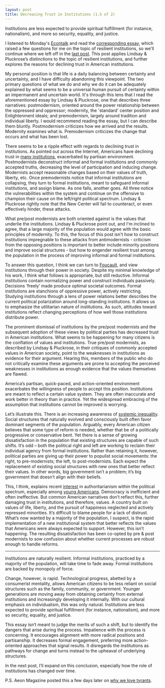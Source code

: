 ```yaml
---
layout: post
title: Decreasing Trust in Institutions (1.5 of 2)
---
```

Institutions are less expected to provide spiritual fulfillment (for instance, nationalism), and more so security, equality, and justice. <!--excerpt-->

I listened to Monday's [Econtalk](http://www.econtalk.org/archives/2018/02/helen_pluckrose.html) and read the [corresponding essay](https://areomagazine.com/2017/08/22/a-manifesto-against-the-enemies-of-modernity/), which raised a few questions for me on the topic of resilient institutions, so we'll continue where we left off in the [last post](https://grassrootsphilosophy.org/In-Institutions-We-Trust/). This post applies Lindsay & Pluckrose’s distinctions to the topic of resilient institutions, and further explores the reasons for declining trust in American institutions.

My personal position is that life is a daily balancing between certainty and uncertainty, and I have difficulty abandoning this viewpoint. The two primary questions of what we do and why we do it can be adequately explained by what seems to be a universal human pursuit of certainty within an impermanent and uncertain world. It's through this lens that I read the aforementioned essay by Lindsay & Pluckrose, one that describes three narratives: postmodernism, oriented around the power relationship between the oppressed and oppressor; modernity, the 'standard' center position and Enlightenment ideals; and premodernism, largely around tradition and individual liberty. I would recommend reading the essay, but I can describe them bluntly. Postmodernism criticizes how we arrived and the results. Modernity examines what is. Premodernism criticizes the change that occurs and what has been lost.

There seems to be a ripple effect with regards to declining trust in institutions. As pointed out across the Internet, Americans have declining trust in [many institutions](https://fivethirtyeight.com/features/americans-dont-trust-their-institutions-anymore/), exacerbated by partisan environment. Postmodernists deconstruct informal and formal institutions and commonly accepted truths, decreasing the level of participation and inducing change. Modernists accept reasonable changes based on their values of truth, liberty, etc. Once premodernists notice that informal institutions are collapsing, they turn to formal institutions, meant to safeguard informal institutions, and assign blame. As one falls, another goes. All three notice the vulnerabilities within the system and continue on the offensive to champion their cause on the left/right political spectrum. Lindsay & Pluckrose rightly note that the New Center will fail to counteract, or even effectively hinder, these attacks. 

What pre/post modernists are both oriented against is the values that underlie the institutions. Lindsay & Pluckrose point out, and I'm inclined to agree, that a large majority of the population would agree with the basic principles of modernity. To this, the focus of this post isn't how to construct institutions impregnable to these attacks from antimodernists - criticism from the opposing positions is important to better include minority positions and improve social structures - but how to engender resilient trust among the population in the process of improving informal and formal institutions.

To answer this question, I think we can turn to [Foucault]( https://www.youtube.com/watch?v=keLnKbmrW5g), and view institutions through their power in society. Despite my minimal knowledge of his work, I think what follows is appropriate, but still reductive. Informal institutions contain normalizing power and construct individuals passively. Decisions ‘freely’ made produce optimal societal outcomes. Formal institutions are stanchions of oppressive power, actively restricting.  Studying institutions through a lens of power relations better describes the current political polarization around long-standing institutions. It allows us to emphasize the utilitarian nature of institutions. As such, attitudes toward institutions reflect changing perceptions of how well those institutions distribute power. 

The prominent dismissal of institutions by the pre/post modernists and the subsequent adoption of these views by political parties has decreased trust in American institutions. What seems to be happening for many citizens is the conflation of values and institutions. True pre/post modernists, as described by Lindsay & Pluckrose, in their critiques of commonly accepted values in American society, point to the weaknesses in institutions as evidence for their argument.  Hearing this, members of the public who do not critically examine these arguments are prone to accepting the perceived weaknesses in institutions as enough evidence that the values themselves are flawed. 

America’s partisan, quick-paced, and action-oriented environment exacerbates the willingness of people to accept this position.  Institutions are meant to reflect a certain value system. They are often inaccurate and work better in theory than in practice. Yet the widespread embracing of the assumption that institutions cannot be improved is worrying. 

Let’s illustrate this. There is an increasing awareness of [systemic inequality]( https://fivethirtyeight.com/features/white-democrats-have-gotten-way-more-liberal-on-identity-issues/). Social structures that naturally evolved and consciously built often favor dominant segments of the population. Arguably, every American citizen believes that some type of reform is needed, whether that be of a politically progressive or conservative bent. Yet there is a sense of growing dissatisfaction in the population that existing structures are capable of such shifts. It’s odd – both the political right and left are working to reclaim their individual agency from formal institutions. Rather than retaining it, however, political parties are giving up their power to populist social movements: the right, to pre-modernists; the left, to post-modernists. Each expect the replacement of existing social structures with new ones that better reflect their values. In other words, big government isn’t a problem; it’s big government that doesn’t align with their beliefs.

This, I think, explains recent [interest]( http://www.rasmussenreports.com/public_content/political_commentary/commentary_by_tony_blankley/the_authoritarian_temptation) in authoritarianism within the political spectrum, especially among [young Americans]( https://www.nytimes.com/2017/04/21/opinion/the-crisis-of-western-civ.html?_r=0). Democracy is inefficient and often ineffective. But common American narratives don’t reflect this, further damaging trust in institutions, and therefore, values. A country built on values of life, liberty, and the pursuit of happiness neglected and actively repressed minorities. It’s difficult to blame people for a lack of distrust. What’s now wanted by a majority of the population, I suspect, is the rapid implementation of a new institutional system that better reflects the values that Americans were always expected to support. However, this isn’t happening. The resulting dissatisfaction has been co-opted by pre & post modernists to sow confusion about whether current processes are robust enough to handle reforms. 

-----
Institutions are naturally resilient. Informal institutions, practiced by a majority of the population, will take time to fade away. Formal institutions are backed by monopoly of force. 

Change, however, is rapid. Technological progress, abetted by a consumerist mentality, allows American citizens to be less reliant on social structures such as the family, community, or government. Younger generations are moving away from obtaining certainty from external institutions and increasingly developing it internally. With our cultural emphasis on individualism, this was only natural. Institutions are less expected to provide spiritual fulfillment (for instance, nationalism), and more so security, equality, and justice. 

This essay isn’t meant to judge the merits of such a shift, but to identify the dangers that arise during the process. Impatience with the process is concerning. It encourages alignment with more radical positions and partisanship. It decreases formal engagement, preferring more action-oriented approaches that signal results. It disregards the institutions as pathways for change and turns instead to the upheaval of underlying structures.

In the next post, I’ll expand on this conclusion, especially how the role of institutions has changed over time. 

P.S. Aeon Magazine posted this a few days later on [why we love tyrants](https://aeon.co/essays/the-omnipotent-victim-how-tyrants-work-up-a-crowds-devotion/).



